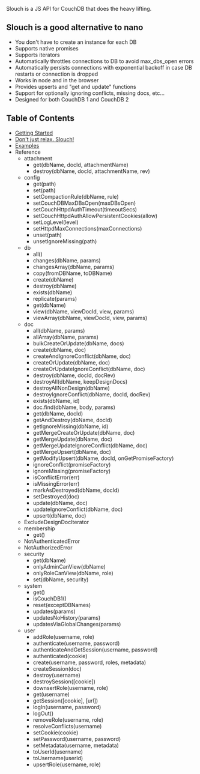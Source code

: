 Slouch is a JS API for CouchDB that does the heavy lifting.


## Slouch is a good alternative to nano

* You don't have to create an instance for each DB
* Supports native promises
* Supports iterators
* Automatically throttles connections to DB to avoid max_dbs_open errors
* Automatically persists connections with exponential backoff in case DB restarts or connection is dropped
* Works in node and in the browser
* Provides upserts and "get and update" functions
* Support for optionally ignoring conflicts, missing docs, etc...
* Designed for both CouchDB 1 and CouchDB 2

## Table of Contents

* [Getting Started](https://github.com/redgeoff/slouch/wiki/Getting-Started)
* [Don't just relax. Slouch!](https://github.com/redgeoff/slouch/wiki/Don%27t-just-relax.-Slouch%21)
* [Examples](https://github.com/redgeoff/slouch/tree/master/examples])
* Reference
  * attachment
    * get(dbName, docId, attachmentName)
    * destroy(dbName, docId, attachmentName, rev)
  * config
    * get(path)
    * set(path)
    * setCompactionRule(dbName, rule)
    * setCouchDBMaxDBsOpen(maxDBsOpen)
    * setCouchHttpdAuthTimeout(timeoutSecs)
    * setCouchHttpdAuthAllowPersistentCookies(allow)
    * setLogLevel(level)
    * setHttpdMaxConnections(maxConnections)
    * unset(path)
    * unsetIgnoreMissing(path)
  * db
    * all()
    * changes(dbName, params)
    * changesArray(dbName, params)
    * copy(fromDBName, toDBName)
    * create(dbName)
    * destroy(dbName)
    * exists(dbName)
    * replicate(params)
    * get(dbName)
    * view(dbName, viewDocId, view, params)
    * viewArray(dbName, viewDocId, view, params)
  * doc
    * all(dbName, params)
    * allArray(dbName, params)
    * bulkCreateOrUpdate(dbName, docs)
    * create(dbName, doc)
    * createAndIgnoreConflict(dbName, doc)
    * createOrUpdate(dbName, doc)
    * createOrUpdateIgnoreConflict(dbName, doc)
    * destroy(dbName, docId, docRev)
    * destroyAll(dbName, keepDesignDocs)
    * destroyAllNonDesign(dbName)
    * destroyIgnoreConflict(dbName, docId, docRev)
    * exists(dbName, id)
    * doc.find(dbName, body, params)
    * get(dbName, docId)
    * getAndDestroy(dbName, docId)
    * getIgnoreMissing(dbName, id)
    * getMergeCreateOrUpdate(dbName, doc)
    * getMergeUpdate(dbName, doc)
    * getMergeUpdateIgnoreConflict(dbName, doc)
    * getMergeUpsert(dbName, doc)
    * getModifyUpsert(dbName, docId, onGetPromiseFactory)
    * ignoreConflict(promiseFactory)
    * ignoreMissing(promiseFactory)
    * isConflictError(err)
    * isMissingError(err)
    * markAsDestroyed(dbName, docId)
    * setDestroyed(doc)
    * update(dbName, doc)
    * updateIgnoreConflict(dbName, doc)
    * upsert(dbName, doc)
  * ExcludeDesignDocIterator
  * membership
    * get()
  * NotAuthenticatedError
  * NotAuthorizedError
  * security
    * get(dbName)
    * onlyAdminCanView(dbName)
    * onlyRoleCanView(dbName, role)
    * set(dbName, security)
  * system
    * get()
    * isCouchDB1()
    * reset(exceptDBNames)
    * updates(params)
    * updatesNoHistory(params)
    * updatesViaGlobalChanges(params)
  * user
    * addRole(username, role)
    * authenticate(username, password)
    * authenticateAndGetSession(username, password)
    * authenticated(cookie)
    * create(username, password, roles, metadata)
    * createSession(doc)
    * destroy(username)
    * destroySession([cookie])
    * downsertRole(username, role)
    * get(username)
    * getSession([cookie], [url])
    * logIn(username, password)
    * logOut()
    * removeRole(username, role)
    * resolveConflicts(username)
    * setCookie(cookie)
    * setPassword(username, password)
    * setMetadata(username, metadata)
    * toUserId(username)
    * toUsername(userId)
    * upsertRole(username, role)

